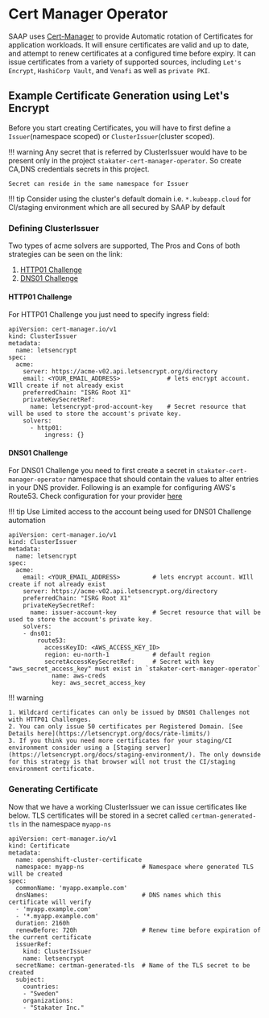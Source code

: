 # Cert Manager Operator

SAAP uses [Cert-Manager](https://cert-manager.io/) to provide Automatic rotation of Certificates for application workloads.
It will ensure certificates are valid and up to date, and attempt to renew certificates at a configured time before expiry. It can issue certificates from a variety of supported sources, including `Let's Encrypt`, `HashiCorp Vault`, and `Venafi` as well as `private PKI`.

## Example Certificate Generation using Let's Encrypt

Before you start creating Certificates, you will have to first define a `Issuer`(namespace scoped) or `ClusterIssuer`(cluster scoped).

!!! warning
    Any secret that is referred by ClusterIssuer would have to be present only in the project `stakater-cert-manager-operator`. So create CA,DNS credentials secrets in this project.

    Secret can reside in the same namespace for Issuer

!!! tip
    Consider using the cluster's default domain i.e. `*.kubeapp.cloud` for CI/staging environment which are all secured by SAAP by default

### Defining ClusterIssuer

Two types of acme solvers are supported, The Pros and Cons of both strategies can be seen on the link:

1. [HTTP01 Challenge](https://letsencrypt.org/docs/challenge-types/#http-01-challenge)
2. [DNS01 Challenge](https://letsencrypt.org/docs/challenge-types/#dns-01-challenge)

#### HTTP01 Challenge

For HTTP01 Challenge you just need to specify ingress field:

```
apiVersion: cert-manager.io/v1
kind: ClusterIssuer
metadata:
  name: letsencrypt
spec:
  acme:
    server: https://acme-v02.api.letsencrypt.org/directory
    email: <YOUR_EMAIL_ADDRESS>             # lets encrypt account. WIll create if not already exist
    preferredChain: "ISRG Root X1"
    privateKeySecretRef:
      name: letsencrypt-prod-account-key    # Secret resource that will be used to store the account's private key.
    solvers:
      - http01:
          ingress: {}
```

#### DNS01 Challenge

For DNS01 Challenge you need to first create a secret in `stakater-cert-manager-operator` namespace that should contain the values to alter entries in your DNS provider. Following is an example for configuring AWS's Route53. Check configuration for your provider [here](https://cert-manager.io/v1.7-docs/configuration/acme/dns01/#supported-dns01-providers)

!!! tip
    Use Limited access to the account being used for DNS01 Challenge automation

```
apiVersion: cert-manager.io/v1
kind: ClusterIssuer
metadata:
  name: letsencrypt
spec:
  acme:
    email: <YOUR_EMAIL_ADDRESS>         # lets encrypt account. WIll create if not already exist
    server: https://acme-v02.api.letsencrypt.org/directory
    preferredChain: "ISRG Root X1"
    privateKeySecretRef:
      name: issuer-account-key          # Secret resource that will be used to store the account's private key.
    solvers:
    - dns01:
        route53:
          accessKeyID: <AWS_ACCESS_KEY_ID>
          region: eu-north-1            # default region
          secretAccessKeySecretRef:     # Secret with key "aws_secret_access_key" must exist in `stakater-cert-manager-operator`
            name: aws-creds
            key: aws_secret_access_key  
```

!!! warning

    1. Wildcard certificates can only be issued by DNS01 Challenges not with HTTP01 Challenges.
    2. You can only issue 50 certificates per Registered Domain. [See Details here](https://letsencrypt.org/docs/rate-limits/)
    3. If you think you need more certificates for your staging/CI environment consider using a [Staging server](https://letsencrypt.org/docs/staging-environment/). The only downside for this strategy is that browser will not trust the CI/staging environment certificate.

### Generating Certificate

Now that we have a working ClusterIssuer we can issue certificates like below. TLS certificates will be stored in a secret called `certman-generated-tls` in the namespace `myapp-ns`

```
apiVersion: cert-manager.io/v1
kind: Certificate
metadata:
  name: openshift-cluster-certificate
  namespace: myapp-ns                # Namespace where generated TLS will be created
spec:
  commonName: 'myapp.example.com'
  dnsNames:                          # DNS names which this certificate will verify
  - 'myapp.example.com'
  - '*.myapp.example.com'
  duration: 2160h
  renewBefore: 720h                  # Renew time before expiration of the current certificate
  issuerRef:
    kind: ClusterIssuer
    name: letsencrypt
  secretName: certman-generated-tls  # Name of the TLS secret to be created 
  subject:
    countries:
    - "Sweden"
    organizations:
    - "Stakater Inc."
```
